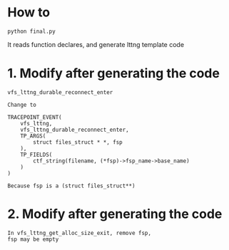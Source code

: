 # How to 

```
python final.py

```

It reads function declares, and generate lttng template code

# 1. Modify after generating the code

```
vfs_lttng_durable_reconnect_enter

Change to

TRACEPOINT_EVENT(
    vfs_lttng,
    vfs_lttng_durable_reconnect_enter,
    TP_ARGS(
        struct files_struct * *, fsp
    ),
    TP_FIELDS(
        ctf_string(filename, (*fsp)->fsp_name->base_name)
    )
)

Because fsp is a (struct files_struct**)

```



# 2. Modify after generating the code

```
In vfs_lttng_get_alloc_size_exit, remove fsp, 
fsp may be empty

```
